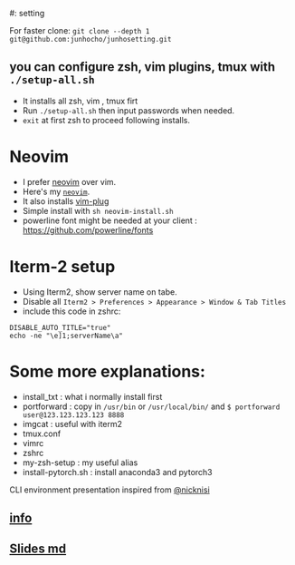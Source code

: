 #: setting

For faster clone:
`git clone --depth 1 git@github.com:junhocho/junhosetting.git`

## you can configure zsh, vim plugins, tmux with `./setup-all.sh`

- It installs all zsh, vim , tmux firt
- Run `./setup-all.sh` then input passwords when needed.
- `exit` at first zsh to proceed following installs.


# Neovim

- I prefer [neovim](https://github.com/neovim/neovim/wiki/Installing-Neovim) over vim.
- Here's my [`neovim`](./neovim-install.sh).
- It also installs [vim-plug](https://github.com/junegunn/vim-plug#example)
- Simple install with `sh neovim-install.sh`
- powerline font might be needed at your client : https://github.com/powerline/fonts

# Iterm-2 setup

- Using Iterm2, show server name on tabe.
- Disable all  `Iterm2 > Preferences > Appearance > Window & Tab Titles`
- include this code in zshrc:
```
DISABLE_AUTO_TITLE="true"
echo -ne "\e]1;serverName\a"
```

# Some more explanations:

- install_txt : what i normally install first
- portforward : copy in `/usr/bin` or `/usr/local/bin/` and `$ portforward user@123.123.123.123 8888`
- imgcat : useful with iterm2
- tmux.conf
- vimrc
- zshrc
- my-zsh-setup : my useful alias
- install-pytorch.sh : install anaconda3 and pytorch3


CLI environment presentation inspired from [@nicknisi](https://github.com/nicknisi/vim-workshop)

## [info](http://tmmse.xyz/2018/04/01/command-line-interface/)

## [Slides md](./get-used-to-cli.md)
